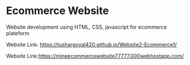 # Ecommerce Website
Website development using HTML, CSS, javascript for ecommerce plateform

Website Link: https://tushargoyal420.github.io/Website2-Ecommerce1/

Website Link:https://mineecommercewebsite77777.000webhostapp.com/
